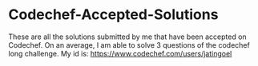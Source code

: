 # Codechef-Accepted-Solutions
These are all the solutions submitted by me that have been accepted on Codechef. On an average, I am able to solve 3 questions of the codechef long challenge. My id is: https://www.codechef.com/users/jatingoel
